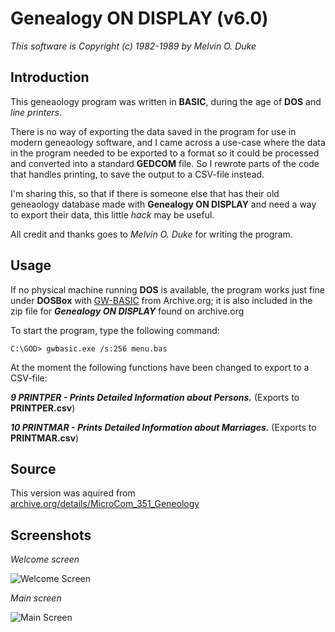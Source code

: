 # Genealogy ON DISPLAY (v6.0)

_This software is Copyright (c) 1982-1989 by Melvin O. Duke_


## Introduction

This geneaology program was written in **BASIC**, during the age of **DOS** and _line printers_.

There is no way of exporting the data saved in the program for use in modern geneaology software, and I came across a use-case where the data in the program needed to be exported to a format so it could be processed and converted into a standard **GEDCOM** file. So I rewrote parts of the code that handles printing, to save the output to a CSV-file instead.

I'm sharing this, so that if there is someone else that has their old geneaology database made with **Genealogy ON DISPLAY** and need a way to export their data, this little _hack_ may be useful.

All credit and thanks goes to _Melvin O. Duke_ for writing the program.

## Usage

If no physical machine running **DOS** is available, the program works just fine under **DOSBox** with [GW-BASIC](https://archive.org/details/gwbasic.exe) from Archive.org; it is also included in the zip file for _**Genealogy ON DISPLAY**_ found on archive.org

To start the program, type the following command:
```
C:\GOD> gwbasic.exe /s:256 menu.bas
```

At the moment the following functions have been changed to export to a CSV-file:


_**9 PRINTPER - Prints Detailed Information about Persons.**_ (Exports to **PRINTPER.csv**)

_**10 PRINTMAR - Prints Detailed Information about Marriages.**_ (Exports to **PRINTMAR.csv**)

## Source

This version was aquired from [archive.org/details/MicroCom_351_Geneology](https://archive.org/details/MicroCom_351_Geneology)


## Screenshots

_Welcome screen_

![Welcome Screen](https://www.dropbox.com/s/mdosazdwe0trtel/god-welcomescreen.png?dl=1)

_Main screen_

![Main Screen](https://ia803109.us.archive.org/33/items/MicroCom_351_Geneology/screenshot.png)
